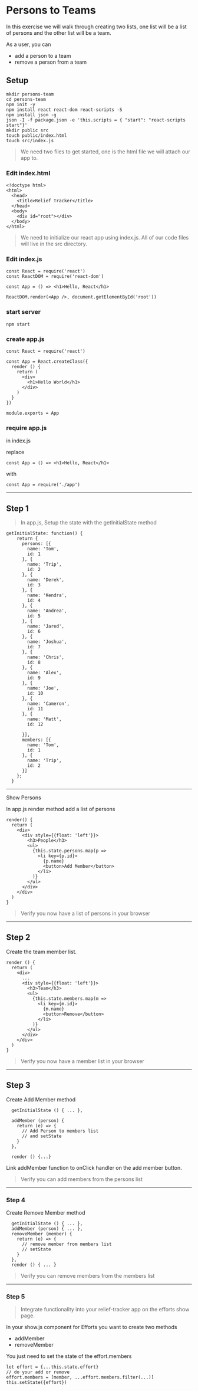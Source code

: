 # Persons to Teams

In this exercise we will walk through creating
two lists, one list will be a list of persons and
the other list will be a team.

As a user, you can
* add a person to a team
* remove a person from a team

## Setup

```
mkdir persons-team
cd persons-team
npm init -y
npm install react react-dom react-scripts -S
npm install json -g
json -I -f package.json -e 'this.scripts = { "start": "react-scripts start"}'
mkdir public src
touch public/index.html
touch src/index.js
```

> We need two files to get started, one is the html file we will attach our app to.

### Edit index.html

```
<!doctype html>
<html>
  <head>
    <title>Relief Tracker</title>
  </head>
  <body>
    <div id="root"></div>
  </body>
</html>
```

> We need to initialize our react app using index.js. All of our code files will
live in the src directory.

### Edit index.js

```
const React = require('react')
const ReactDOM = require('react-dom')

const App = () => <h1>Hello, React</h1>

ReactDOM.render(<App />, document.getElementById('root'))

```

### start server

```
npm start
```

### create app.js

```
const React = require('react')

const App = React.createClass({
  render () {
    return (
      <div>
        <h1>Hello World</h1>
      </div>
    )
  }
})

module.exports = App
```

### require app.js

in index.js

replace

```
const App = () => <h1>Hello, React</h1>
```

with

```
const App = require('./app')
```

---

## Step 1


> In app.js, Setup the state with the getInitialState method

```
getInitialState: function() {
    return {
      persons: [{
        name: 'Tom',
        id: 1
      }, {
        name: 'Trip',
        id: 2
      }, {
        name: 'Derek',
        id: 3
      }, {
        name: 'Kendra',
        id: 4
      }, {
        name: 'Andrea',
        id: 5
      }, {
        name: 'Jared',
        id: 6
      }, {
        name: 'Joshua',
        id: 7
      }, {
        name: 'Chris',
        id: 8
      }, {
        name: 'Alex',
        id: 9
      }, {
        name: 'Joe',
        id: 10
      }, {
        name: 'Cameron',
        id: 11
      }, {
        name: 'Matt',
        id: 12

      }],
      members: [{
        name: 'Tom',
        id: 1
      }, {
        name: 'Trip',
        id: 2
      }]
    };
  }
```

---

Show Persons

In app.js render method add a list of persons

```
render() {
  return (
    <div>
      <div style={{float: 'left'}}>
        <h3>People</h3>
        <ul>
          {this.state.persons.map(p =>
            <li key={p.id}>
              {p.name}
              <button>Add Member</button>
            </li>
          )}
        </ul>
      </div>
    </div>
  )
}
```

> Verify you now have a list of persons in your browser

---

## Step 2

Create the team member list.

```
render () {
  return (
    <div>
      ...
      <div style={{float: 'left'}}>
        <h3>Team</h3>
        <ul>
          {this.state.members.map(m =>
            <li key={m.id}>
              {m.name}
              <button>Remove</button>
            </li>
          )}
        </ul>
      </div>
    </div>
  )
}

```

> Verify you now have a member list in your browser

---

## Step 3

Create Add Member method

```
  getInitialState () { ... },

  addMember (person) {
    return (e) => {
      // Add Person to members list
      // and setState
    }
  },

  render () {...}
```

Link addMember function to onClick handler on the add member button.

> Verify you can add members from the persons list

---

### Step 4

Create Remove Member method

```
  getInitialState () { ... },
  addMember (person) { ... },
  removeMember (member) {
    return (e) => {
      // remove member from members list
      // setState
    }
  },
  render () { ... }
```

> Verify you can remove members from the members list

---

### Step 5

> Integrate functionality into your relief-tracker app
on the efforts show page.


In your show.js component for Efforts you want to
create two methods

* addMember
* removeMember

You just need to set the state of the effort.members

```
let effort = {...this.state.effort}
// do your add or remove
effort.members = [member, ...effort.members.filter(...)]
this.setState({effort})
```
